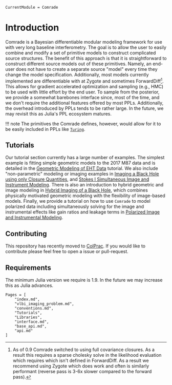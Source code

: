 ```@meta
CurrentModule = Comrade
```

# Introduction

Comrade is a Bayesian differentiable modular modeling framework for use with very long baseline interferometry.
The goal is to allow the user to easily combine and modify a set of primitive models
to construct complicated source structures. The benefit of this approach is that it is straightforward to construct different source models out of these primitives. Namely, an end-user does
not have to create a separate source "model" every time they
change the model specification. Additionally, most models currently implemented are differentiable with at Zygote and sometimes ForwardDiff[^2]. This allows for gradient accelerated optimization and sampling (e.g., HMC) to be used with little
effort by the end user. To sample from the posterior, we provide a somewhat barebones interface since, most of the time, and we don't require the additional features offered by most PPLs. Additionally, the overhead introduced by PPLs tends to be rather large. In the future, we may revisit this as
Julia's PPL ecosystem matures.

!!! note
    The primitives the Comrade defines, however, would allow for it to be easily included in PPLs like [`Turing`](https://github.com/TuringLang/Turing.jl).


## Tutorials

Our tutorial section currently has a large number of examples. The simplest example is fitting simple geometric models to the 2017 M87 data and is detailed in the [Geometric Modeling of EHT Data](@ref) tutorial. We also include "non-parametric" modeling or imaging examples in [Imaging a Black Hole using only Closure Quantities](@ref), and [Stokes I Simultaneous Image and Instrument Modeling](@ref). There is also an introduction to hybrid geometric and image modeling in [Hybrid Imaging of a Black Hole](@ref), which combines physically motivated geometric modeling with the flexibility of image-based models. Finally, we
provide a tutorial on how to use `Comrade` to model polarized data including simultaneously solving for 
the image and instrumental effects like gain ratios and leakage terms in [Polarized Image and Instrumental Modeling](@ref).



## Contributing

This repository has recently moved to [ColPrac](https://github.com/SciML/ColPrac). If you would like to contribute please feel free to open a issue or pull-request.

[^2]: As of 0.9 Comrade switched to using full covariance closures. As a result this requires a sparse cholesky solve in the likelihood evaluation which requires which isn't defined in ForwardDiff. As a result we recommend using Zygote which does work and often is similarly performant (reverse pass is 3-6x slower compared to the forward pass).

## Requirements

The minimum Julia version we require is 1.9. In the future we may increase this as Julia advances.


```@contents
Pages = [
    "index.md",
    "vlbi_imaging_problem.md",
    "conventions.md",
    "Tutorials",
    "Libraries",
    "interface.md",
    "base_api.md",
    "api.md"
]
```
